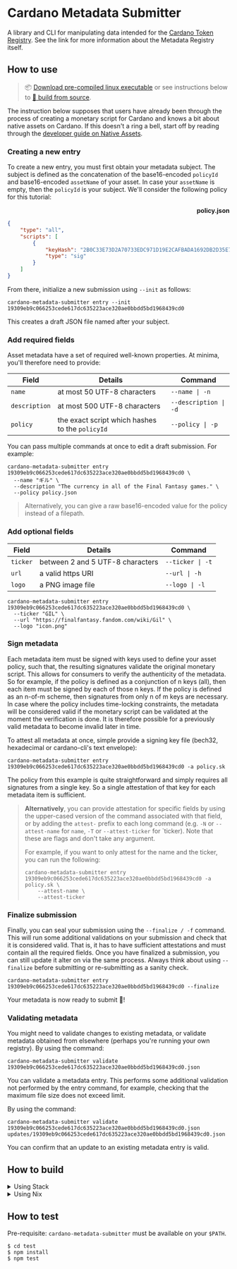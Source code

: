 # Cardano Metadata Submitter

A library and CLI for manipulating data intended for the [Cardano Token Registry](https://github.com/cardano-foundation/cardano-token-registry). See the link for more information about the Metadata Registry itself.

## How to use

> :package: [Download pre-compiled linux executable](https://hydra.iohk.io/job/Cardano/cardano-metadata-submitter/native.metadataSubmitterTarball.x86_64-linux/latest-finished) or see instructions below to [:hammer: build from source](#how-to-build).

The instruction below supposes that users have already been through the process of creating a monetary script for Cardano and knows a bit about native assets on Cardano. If this doesn't a ring a bell, start off by reading through the [developer guide on Native Assets](https://developers.cardano.org/en/development-environments/native-tokens/native-tokens/).

### Creating a new entry

To create a new entry, you must first obtain your metadata subject. The subject is defined as the concatenation of the base16-encoded `policyId` and base16-encoded `assetName` of your asset. In case
your `assetName` is empty, then the `policyId` is your subject. We'll consider the following policy for this tutorial:

<p align="right"><strong>policy.json</strong></p>

```json
{
    "type": "all",
    "scripts": [
        {
            "keyHash": "2B0C33E73D2A70733EDC971D19E2CAFBADA1692DB2D35E7DC9453DF2",
            "type": "sig"
        }
    ]
}
```


From there, initialize a new submission using `--init` as follows:

```console
cardano-metadata-submitter entry --init 19309eb9c066253cede617dc635223ace320ae0bbdd5bd1968439cd0
```

This creates a draft JSON file named after your subject.

### Add required fields

Asset metadata have a set of required well-known properties. At minima, you'll therefore need to provide:

| Field         | Details                                         | Command               |
| ---           | ---                                             | ---                   |
| `name`        | at most 50 UTF-8 characters                     | `--name \| -n`        |
| `description` | at most 500 UTF-8 characters                    | `--description \| -d` |
| `policy`      | the exact script which hashes to the `policyId` | `--policy \| -p`      |

You can pass multiple commands at once to edit a draft submission. For example:

```console
cardano-metadata-submitter entry 19309eb9c066253cede617dc635223ace320ae0bbdd5bd1968439cd0 \
  --name "ギル" \
  --description "The currency in all of the Final Fantasy games." \
  --policy policy.json
```

> Alternatively, you can give a raw base16-encoded value for the policy instead of a filepath.
</details>

### Add optional fields

| Field    | Details                                                               | Command          |
| ---      | ---                                                                   | ---              |
| `ticker` | between 2 and 5 UTF-8 characters                                      | `--ticker \| -t` |
| `url`    | a valid https URI                                                     | `--url \| -h`    |
| `logo`   | a PNG image file                                                      | `--logo \| -l`   |

```console
cardano-metadata-submitter entry 19309eb9c066253cede617dc635223ace320ae0bbdd5bd1968439cd0 \
  --ticker "GIL" \
  --url "https://finalfantasy.fandom.com/wiki/Gil" \
  --logo "icon.png"
```

### Sign metadata

Each metadata item must be signed with keys used to define your asset policy, such that, the resulting signatures validate the original monetary script.
This allows for consumers to verify the authenticity of the metadata. So for example, if the policy is defined as a conjunction of n keys (all), then
each item must be signed by each of those n keys. If the policy is defined as an n-of-m scheme, then signatures from only n of m keys are necessary. In
case where the policy includes time-locking constraints, the metadata will be considered valid if the monetary script can be validated at the moment the
verification is done. It is therefore possible for a previously valid metadata to become invalid later in time.

To attest all metadata at once, simple provide a signing key file (bech32, hexadecimal or cardano-cli's text envelope):

```console
cardano-metadata-submitter entry 19309eb9c066253cede617dc635223ace320ae0bbdd5bd1968439cd0 -a policy.sk
```

The policy from this example is quite straightforward and simply requires all signatures from a single key. So a single attestation of that key for each metadata item is sufficient.

> **Alternatively**, you can provide attestation for specific fields by using the upper-cased version of the command associated with that field, or by adding the `attest-`
prefix to each long command (e.g. `-N` or `--attest-name` for `name`, `-T` or `--attest-ticker` for `ticker). Note that these are flags and don't take any argument.
>
> For example, if you want to only attest for the name and the ticker, you can run the following:
>
> ```console
> cardano-metadata-submitter entry 19309eb9c066253cede617dc635223ace320ae0bbdd5bd1968439cd0 -a policy.sk \
>     --attest-name \
>     --attest-ticker
> ```

### Finalize submission

Finally, you can seal your submission using the `--finalize / -f` command. This will run some additional validations on your submission and check that it is
considered valid. That is, it has to have sufficient attestations and must contain all the required fields. Once you have finalized a submission, you can still
update it alter on via the same process. Always think about using `--finalize` before submitting or re-submitting as a sanity check.

```console
cardano-metadata-submitter entry 19309eb9c066253cede617dc635223ace320ae0bbdd5bd1968439cd0 --finalize
```

Your metadata is now ready to submit :tada:!

### Validating metadata

You might need to validate changes to existing metadata, or validate
metadata obtained from elsewhere (perhaps you're running your own
registry). By using the command:

```console
cardano-metadata-submitter validate 19309eb9c066253cede617dc635223ace320ae0bbdd5bd1968439cd0.json
```

You can validate a metadata entry. This performs some additional
validation not performed by the entry command, for example, checking
that the maximum file size does not exceed limit.

By using the command:

```console
cardano-metadata-submitter validate 19309eb9c066253cede617dc635223ace320ae0bbdd5bd1968439cd0.json updates/19309eb9c066253cede617dc635223ace320ae0bbdd5bd1968439cd0.json
```

You can confirm that an update to an existing metadata entry is valid.

## How to build

<details>
  <summary>Using Stack</summary>

```console
$ stack build
```
</details>

<details>
  <summary>Using Nix</summary>

`nix-build` will build all the library components, including test suite.

To get a shell which has the tool in scope you can use `nix-shell -A devops`.

#### Setting up a nix cache

For both building with `nix-build` and using `nix-shell`, it might take a very long
time if you do not have the Cardano binary cache set up. Adding the
IOHK binary cache to your Nix configuration will speed up builds a lot,
since many things will have been built already by our CI.

If you find you are building packages that are not defined in this
repository, or if the build seems to take a very long time then you may
not have this set up properly.

To set up the cache:

* On non-NixOS, edit /etc/nix/nix.conf and add the following lines:

```
substituters        = https://hydra.iohk.io https://iohk.cachix.org https://cache.nixos.org/
trusted-public-keys = hydra.iohk.io:f/Ea+s+dFdN+3Y/G+FDgSq+a5NEWhJGzdjvKNGv0/EQ= iohk.cachix.org-1:DpRUyj7h7V830dp/i6Nti+NEO2/nhblbov/8MW7Rqoo= cache.nixos.org-1:6NCHdD59X431o0gWypbMrAURkbJ16ZPMQFGspcDShjY=
```

* On NixOS, set the following NixOS options:

```
nix = {
  binaryCaches          = [ "https://hydra.iohk.io" "https://iohk.cachix.org" ];
  binaryCachePublicKeys = [ "hydra.iohk.io:f/Ea+s+dFdN+3Y/G+FDgSq+a5NEWhJGzdjvKNGv0/EQ=" "iohk.cachix.org-1:DpRUyj7h7V830dp/i6Nti+NEO2/nhblbov/8MW7Rqoo=" ];
};
```
</details>

## How to test

Pre-requisite: `cardano-metadata-submitter` must be available on your `$PATH`.

```
$ cd test
$ npm install
$ npm test
```
